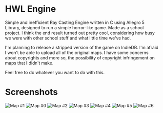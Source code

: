# HWL Engine
Simple and inefficient Ray Casting Engine written in C using Allegro 5 Library, designed to run a simple horror-like game. Made as a school project.
I think the end result turned out pretty cool, considering how busy we were with other school stuff and what little time we've had.

I'm planning to release a stripped version of the game on IndieDB. I'm afraid I won't be able to upload all of the original maps. 
I have some concerns about copyrights and more so, the possibility of copyright infringement on maps that I didn't make. 


Feel free to do whatever you want to do with this.

# Screenshots 
![Map #1](https://github.com/MartyLocke/HWLEngine/blob/main/IMAGES/1.png?raw=true)
![Map #0](https://github.com/MartyLocke/HWLEngine/blob/main/IMAGES/2.png?raw=true)
![Map #2](https://github.com/MartyLocke/HWLEngine/blob/main/IMAGES/3.png?raw=true)
![Map #3](https://github.com/MartyLocke/HWLEngine/blob/main/IMAGES/4.png?raw=true)
![Map #4](https://github.com/MartyLocke/HWLEngine/blob/main/IMAGES/5.png?raw=true)
![Map #5](https://github.com/MartyLocke/HWLEngine/blob/main/IMAGES/6.png?raw=true)
![Map #6](https://github.com/MartyLocke/HWLEngine/blob/main/IMAGES/7.png?raw=true)
